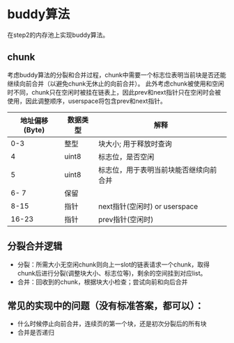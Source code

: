 # buddy算法
在step2的内存池上实现buddy算法。

## chunk
考虑buddy算法的分裂和合并过程，chunk中需要一个标志位表明当前块是否还能继续向前合并（以避免chunk无休止的向前合并）。
此外考虑chunk被使用和空闲时不同，chunk只在空闲时被挂在链表上，因此prev和next指针只在空闲时会被使用，因此调整顺序，userspace将包含prev和next指针。

 地址偏移(Byte) |数据类型| 解释 
 --------|----|------
 0-3 | 整型 |块大小; 用于释放时查询
 4   | uint8 |标志位，是否空闲
 5   | uint8 |标志位，用于表明当前块能否继续向前合并
 6- 7 | 保留
 8-15 | 指针 | next指针(空闲时) or userspace
 16-23 | 指针 |prev指针(空闲时)

## 分裂合并逻辑
* 分裂：所需大小无空闲chunk则向上一slot的链表请求一个chunk，取得chunk后进行分裂(调整块大小、标志位等)，剩余的空间挂到对应list。
* 合并：回收到的chunk，根据块大小检查；尝试向前和向后合并

## 常见的实现中的问题（没有标准答案，都可以）：
* 什么时候停止向前合并，连续页的第一个块，还是初次分裂后的所有块
* 合并是否递归